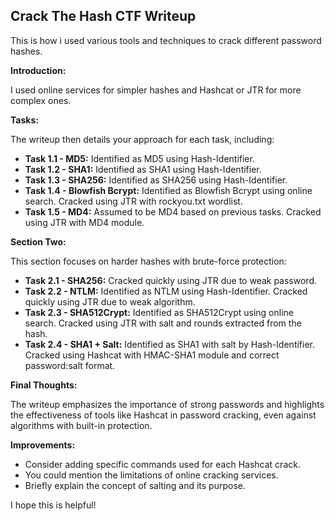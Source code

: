 ## Crack The Hash CTF Writeup

This is how i used various tools and techniques to crack different password hashes.

**Introduction:**

I used online services for simpler hashes and Hashcat or JTR for more complex ones.

**Tasks:**

The writeup then details your approach for each task, including:

- **Task 1.1 - MD5:** Identified as MD5 using Hash-Identifier. 
- **Task 1.2 - SHA1:** Identified as SHA1 using Hash-Identifier. 
- **Task 1.3 - SHA256:** Identified as SHA256 using Hash-Identifier.
- **Task 1.4 - Blowfish Bcrypt:** Identified as Blowfish Bcrypt using online search. Cracked using JTR with rockyou.txt wordlist.
- **Task 1.5 - MD4:** Assumed to be MD4 based on previous tasks. Cracked using JTR with MD4 module.

**Section Two:**

This section focuses on harder hashes with brute-force protection:

- **Task 2.1 - SHA256:** Cracked quickly using JTR due to weak password.
- **Task 2.2 - NTLM:** Identified as NTLM using Hash-Identifier. Cracked quickly using JTR due to weak algorithm.
- **Task 2.3 - SHA512Crypt:** Identified as SHA512Crypt using online search. Cracked using JTR with salt and rounds extracted from the hash.
- **Task 2.4 - SHA1 + Salt:** Identified as SHA1 with salt by Hash-Identifier. Cracked using Hashcat with HMAC-SHA1 module and correct password:salt format.

**Final Thoughts:**

The writeup emphasizes the importance of strong passwords and highlights the effectiveness of tools like Hashcat in password cracking, even against algorithms with built-in protection.

**Improvements:**

- Consider adding specific commands used for each Hashcat crack.
- You could mention the limitations of online cracking services.
- Briefly explain the concept of salting and its purpose.

I hope this is helpful!
